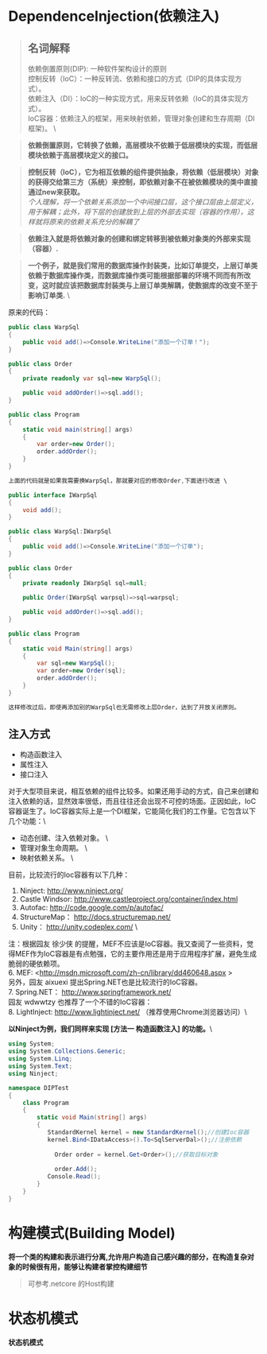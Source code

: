 # DependenceInjection(依赖注入)
> ## 名词解释 
> 依赖倒置原则(DIP): 一种软件架构设计的原则 \
> 控制反转（IoC）：一种反转流、依赖和接口的方式（DIP的具体实现方式）。 \
依赖注入（DI）：IoC的一种实现方式，用来反转依赖（IoC的具体实现方式）。\
IoC容器：依赖注入的框架，用来映射依赖，管理对象创建和生存周期（DI框架)。 \

>__依赖倒置原则，它转换了依赖，高层模块不依赖于低层模块的实现，而低层模块依赖于高层模块定义的接口。__

>__控制反转（IoC），它为相互依赖的组件提供抽象，将依赖（低层模块）对象的获得交给第三方（系统）来控制，即依赖对象不在被依赖模块的类中直接通过new来获取。__  \
>*个人理解，将一个依赖关系添加一个中间接口层，这个接口层由上层定义，用于解耦；此外，将下层的创建放到上层的外部去实现（容器的作用），这样就将原来的依赖关系充分的解耦了*

>__依赖注入就是将依赖对象的创建和绑定转移到被依赖对象类的外部来实现（容器）.__

>__一个例子，就是我们常用的数据库操作封装类，比如订单提交，上层订单类依赖于数据库操作类，而数据库操作类可能根据部署的环境不同而有所改变，这时就应该把数据库封装类与上层订单类解耦，使数据库的改变不至于影响订单类.__   \
    
原来的代码：
```C#
public class WarpSql
{
    public void add()=>Console.WriteLine("添加一个订单！");
}

public class Order
{
    private readonly var sql=new WarpSql();

    public void addOrder()=>sql.add();
} 

public class Program
{
    static void main(string[] args)
    {
        var order=new Order();
        order.addOrder();
    }
}

上面的代码就是如果我需要换WarpSql，那就要对应的修改Order,下面进行改进 \

public interface IWarpSql
{
    void add();
}

public class WarpSql:IWarpSql
{
    public void add()=>Console.WriteLine("添加一个订单");
}

public class Order
{
    private readonly IWarpSql sql=null;
    
    public Order(IWarpSql warpsql)=>sql=warpsql;

    public void addOrder()=>sql.add();
}

public class Program
{
    static void Main(string[] args)
    {
        var sql=new WarpSql();
        var order=new Order(sql);
        order.addOrder();
    }
}

这样修改过后，即使再添加别的WarpSql也无需修改上层Order，达到了开放关闭原则。 
```
## 注入方式
* 构造函数注入
* 属性注入
* 接口注入

对于大型项目来说，相互依赖的组件比较多。如果还用手动的方式，自己来创建和注入依赖的话，显然效率很低，而且往往还会出现不可控的场面。正因如此，IoC容器诞生了。IoC容器实际上是一个DI框架，它能简化我们的工作量。它包含以下几个功能：\
* 动态创建、注入依赖对象。 \
* 管理对象生命周期。 \
* 映射依赖关系。 \

目前，比较流行的Ioc容器有以下几种：
1. Ninject:  <http://www.ninject.org/>
2. Castle Windsor:  <http://www.castleproject.org/container/index.html>
3. Autofac:  <http://code.google.com/p/autofac/>
4. StructureMap： <http://docs.structuremap.net/>
5. Unity：  <http://unity.codeplex.com/> \

注：根据园友 徐少侠 的提醒，MEF不应该是IoC容器。我又查阅了一些资料，觉得MEF作为IoC容器是有点勉强，它的主要作用还是用于应用程序扩展，避免生成脆弱的硬依赖项。\
 6. MEF:  <http://msdn.microsoft.com/zh-cn/library/dd460648.aspx > \
另外，园友 aixuexi 提出Spring.NET也是比较流行的IoC容器。\
7. Spring.NET： <http://www.springframework.net/> \
园友 wdwwtzy 也推荐了一个不错的IoC容器： \
8. LightInject:  <http://www.lightinject.net/> （推荐使用Chrome浏览器访问）\

__以Ninject为例，我们同样来实现 [方法一 构造函数注入] 的功能。__\
```C#
using System;
using System.Collections.Generic;
using System.Linq;
using System.Text;
using Ninject;

namespace DIPTest
{
    class Program
    {
        static void Main(string[] args)
        {
           StandardKernel kernel = new StandardKernel();//创建Ioc容器
           kernel.Bind<IDataAccess>().To<SqlServerDal>();//注册依赖
 
             Order order = kernel.Get<Order>();//获取目标对象
 
             order.Add();
           Console.Read();
        }
    }
}
```

# 构建模式(Building Model)
<b>将一个类的构建和表示进行分离,允许用户构造自己感兴趣的部分，在构造复杂对象的时候很有用，能够让构建者掌控构建细节</b>
> 可参考.netcore 的Host构建
# 状态机模式
<b>状态机模式</b>